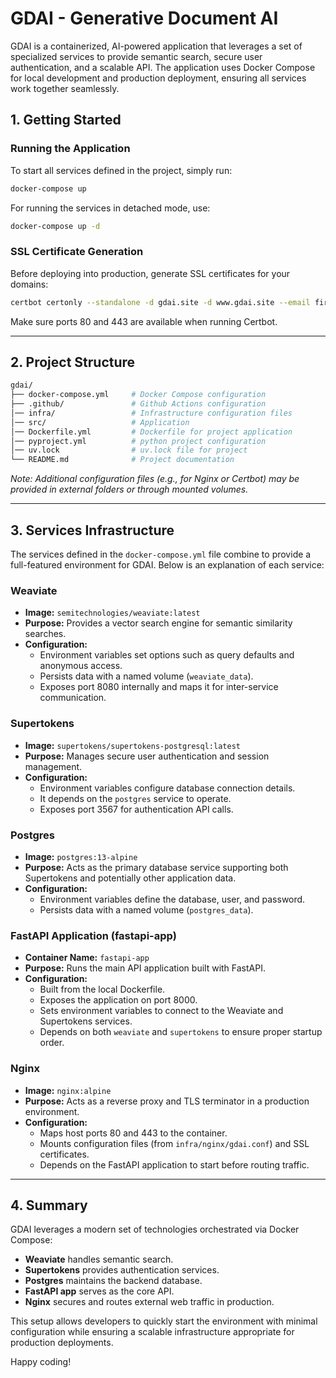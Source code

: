 # GDAI - Generative Document AI

GDAI is a containerized, AI-powered application that leverages a set of specialized services to provide semantic search, secure user authentication, and a scalable API. The application uses Docker Compose for local development and production deployment, ensuring all services work together seamlessly.



## 1. Getting Started

### Running the Application

To start all services defined in the project, simply run:

```bash
docker-compose up
```


For running the services in detached mode, use:

```bash
docker-compose up -d
```

### SSL Certificate Generation

Before deploying into production, generate SSL certificates for your domains:

```bash
certbot certonly --standalone -d gdai.site -d www.gdai.site --email firminodefaria@gmail.com --agree-tos --non-interactive --config-dir ./certbot/config --work-dir ./certbot/work --logs-dir ./certbot/logs
```

Make sure ports 80 and 443 are available when running Certbot.

---

## 2. Project Structure


```bash
gdai/
├── docker-compose.yml     # Docker Compose configuration
├── .github/               # Github Actions configuration
│── infra/                 # Infrastructure configuration files
│── src/                   # Application
│── Dockerfile.yml         # Dockerfile for project application
│── pyproject.yml          # python project configuration
│── uv.lock                # uv.lock file for project
└── README.md              # Project documentation
```

*Note: Additional configuration files (e.g., for Nginx or Certbot) may be provided in external folders or through mounted volumes.*

---

## 3. Services Infrastructure

The services defined in the `docker-compose.yml` file combine to provide a full-featured environment for GDAI. Below is an explanation of each service:

### Weaviate
- **Image:** `semitechnologies/weaviate:latest`  
- **Purpose:** Provides a vector search engine for semantic similarity searches.  
- **Configuration:**  
  - Environment variables set options such as query defaults and anonymous access.
  - Persists data with a named volume (`weaviate_data`).
  - Exposes port 8080 internally and maps it for inter-service communication.

### Supertokens
- **Image:** `supertokens/supertokens-postgresql:latest`  
- **Purpose:** Manages secure user authentication and session management.  
- **Configuration:**  
  - Environment variables configure database connection details.
  - It depends on the `postgres` service to operate.
  - Exposes port 3567 for authentication API calls.

### Postgres
- **Image:** `postgres:13-alpine`  
- **Purpose:** Acts as the primary database service supporting both Supertokens and potentially other application data.  
- **Configuration:**  
  - Environment variables define the database, user, and password.
  - Persists data with a named volume (`postgres_data`).

### FastAPI Application (fastapi-app)
- **Container Name:** `fastapi-app`  
- **Purpose:** Runs the main API application built with FastAPI.  
- **Configuration:**  
  - Built from the local Dockerfile.
  - Exposes the application on port 8000.
  - Sets environment variables to connect to the Weaviate and Supertokens services.
  - Depends on both `weaviate` and `supertokens` to ensure proper startup order.

### Nginx
- **Image:** `nginx:alpine`  
- **Purpose:** Acts as a reverse proxy and TLS terminator in a production environment.  
- **Configuration:**  
  - Maps host ports 80 and 443 to the container.
  - Mounts configuration files (from `infra/nginx/gdai.conf`) and SSL certificates.
  - Depends on the FastAPI application to start before routing traffic.

---

## 4. Summary

GDAI leverages a modern set of technologies orchestrated via Docker Compose:

- **Weaviate** handles semantic search.
- **Supertokens** provides authentication services.
- **Postgres** maintains the backend database.
- **FastAPI app** serves as the core API.
- **Nginx** secures and routes external web traffic in production.

This setup allows developers to quickly start the environment with minimal configuration while ensuring a scalable infrastructure appropriate for production deployments.

Happy coding!